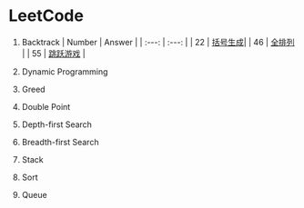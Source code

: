 # LeetCode
1. Backtrack
  | Number | Answer |
  | :---: | :---: |
  | 22 | [括号生成](https://github.com/BUhdh951018/LeetCode/tree/master/src/No22)|
  | 46 | [全排列](https://github.com/BUhdh951018/LeetCode/tree/master/src/No46) |
  | 55 | [跳跃游戏](https://github.com/BUhdh951018/LeetCode/tree/master/src/No55) |

2. Dynamic Programming

3. Greed

4. Double Point

5. Depth-first Search

6. Breadth-first Search

7. Stack

8. Sort

9. Queue

